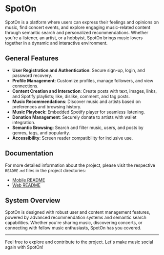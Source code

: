 # SpotOn

SpotOn is a platform where users can express their feelings and opinions on music, find concert events, and explore engaging music-related content through semantic search and personalized recommendations. Whether you're a listener, an artist, or a hobbyist, SpotOn brings music lovers together in a dynamic and interactive environment.

## General Features

- **User Registration and Authentication**: Secure sign-up, login, and password recovery.
- **Profile Management**: Customize profiles, manage followers, and view connections.
- **Content Creation and Interaction**: Create posts with text, images, links, and Spotify playlists; like, dislike, comment, and tag posts.
- **Music Recommendations**: Discover music and artists based on preferences and browsing history.
- **Music Playback**: Embedded Spotify player for seamless listening.
- **Donation Management**: Securely donate to artists with wallet integration.
- **Semantic Browsing**: Search and filter music, users, and posts by genres, tags, and popularity.
- **Accessibility**: Screen reader compatibility for inclusive use.

## Documentation

For more detailed information about the project, please visit the respective `README.md` files in the project directories:

- [Mobile README](./mobile/README.md)
- [Web README](./web/README.md)

## System Overview

SpotOn is designed with robust user and content management features, powered by advanced recommendation systems and semantic search capabilities. Whether you're sharing music, discovering concerts, or connecting with fellow music enthusiasts, SpotOn has you covered.

---

Feel free to explore and contribute to the project. Let's make music social again with SpotOn!